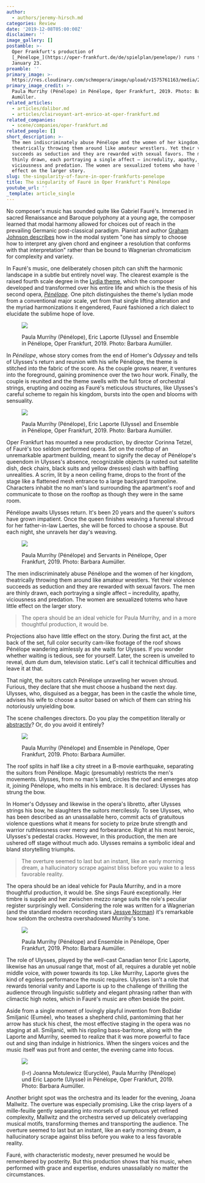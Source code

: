 ```yaml
---
author:
  - authors/jeremy-hirsch.md
categories: Review
date: '2019-12-08T05:00:00Z'
disclaimer: ''
image_gallery: []
postamble: >-
  Oper Frankfurt's production of
  [_Pénélope_](https://oper-frankfurt.de/de/spielplan/penelope/) runs through
  January 23.
preamble: ''
primary_image: >-
  https://res.cloudinary.com/schmopera/image/upload/v1575761163/media/2019/12/4193_penelope16_resized_xv9xo3.jpg
primary_image_credit: >-
  Paula Murrihy (Pénélope) in Pénélope, Oper Frankfurt, 2019. Photo: Barbara
  Aumüller.
related_articles:
  - articles/dalibor.md
  - articles/clairvoyant-art-enrico-at-oper-frankfurt.md
related_companies:
  - scene/companies/oper-frankfurt.md
related_people: []
short_description: >-
  The men indiscriminately abuse Pénélope and the women of her kingdom,
  theatrically throwing them around like amateur wrestlers. Yet their violence
  succeeds as seduction and they are rewarded with sexual favors. The men are
  thinly drawn, each portraying a single affect – incredulity, apathy,
  viciousness and predation. The women are sexualized totems who have little
  effect on the larger story.
slug: the-singularity-of-faure-in-oper-frankfurts-penelope
title: The singularity of Fauré in Oper Frankfurt's Pénélope
youtube_url: ''
_template: article_single
---
```


No composer's music has sounded quite like Gabriel Fauré's. Immersed in sacred Renaissance and Baroque polyphony at a young age, the composer learned that modal harmony allowed for choices out of reach in the prevailing Germanic post-classical paradigm. Pianist and author [Graham Johnson describes](https://books.google.de/books/about/Gabriel_Faur%C3%A9.html?id=9KYHAQAAMAAJ&redir_esc=y) how in the modal system "one has simply to choose how to interpret any given chord and engineer a resolution that conforms with that interpretation" rather than be bound to Wagnerian chromaticism for complexity and variety.

In Fauré's music, one deliberately chosen pitch can shift the harmonic landscape in a subtle but entirely novel way. The clearest example is the raised fourth scale degree in the [Lydia theme](https://open.spotify.com/track/0pFzLkZappdqfN0iHXRL8I?si=7XXNjcTrTlGXOhdfgyzFtQ), which the composer developed and transformed over his entire life and which is the thesis of his second opera, [_Pénélope_](https://oper-frankfurt.de/de/spielplan/penelope/). One pitch distinguishes the theme's lydian mode from a conventional major scale, yet from that single lifting alteration and the myriad harmonizations it engendered, Fauré fashioned a rich dialect to elucidate the sublime hope of love.

<figure data-type="image">

![](https://res.cloudinary.com/schmopera/image/upload/v1575761184/media/2019/12/4179_penelope19_resized_oannph.jpg)

<figcaption>Paula Murrihy (Pénélope), Eric Laporte (Ulysse) and Ensemble in Pénélope, Oper Frankfurt, 2019. Photo: Barbara Aumüller.</figcaption>  
</figure>

In _Pénélope_, whose story comes from the end of Homer's _Odyssey_ and tells of Ulysses's return and reunion with his wife Pénélope, the theme is stitched into the fabric of the score. As the couple grows nearer, it ventures into the foreground, gaining prominence over the two hour work. Finally, the couple is reunited and the theme swells with the full force of orchestral strings, erupting and oozing as Fauré's meticulous structures, like Ulysses's careful scheme to regain his kingdom, bursts into the open and blooms with sensuality.

<figure data-type="image">

![](https://res.cloudinary.com/schmopera/image/upload/v1575761202/media/2019/12/4181_penelope04_resized_hoo786.jpg)

<figcaption>Paula Murrihy (Pénélope), Eric Laporte (Ulysse) and Ensemble in Pénélope, Oper Frankfurt, 2019. Photo: Barbara Aumüller.</figcaption>  
</figure>

Oper Frankfurt has mounted a new production, by director Corinna Tetzel, of Fauré's too seldom performed opera. Set on the rooftop of an unremarkable apartment building, meant to signify the decay of Pénélope's queendom in Ulysses's absence, recognizable objects (a rusted out satellite dish, deck chairs, black suits and yellow dresses) clash with baffling unrealities. A scrim, lit by a neon ceiling frame, drops to the front of the stage like a flattened mesh entrance to a large backyard trampoline. Characters inhabit the no man's land surrounding the apartment's roof and communicate to those on the rooftop as though they were in the same room.

Pénélope awaits Ulysses return. It's been 20 years and the queen's suitors have grown impatient. Once the queen finishes weaving a funereal shroud for her father-in-law Laertes, she will be forced to choose a spouse. But each night, she unravels her day's weaving.

<figure data-type="image">

![](https://res.cloudinary.com/schmopera/image/upload/v1575761218/media/2019/12/4182_penelope15_resized_kj0aem.jpg)

<figcaption>Paula Murrihy (Pénélope) and Servants in Pénélope, Oper Frankfurt, 2019. Photo: Barbara Aumüller.</figcaption>  
</figure>

The men indiscriminately abuse Pénélope and the women of her kingdom, theatrically throwing them around like amateur wrestlers. Yet their violence succeeds as seduction and they are rewarded with sexual favors. The men are thinly drawn, each portraying a single affect – incredulity, apathy, viciousness and predation. The women are sexualized totems who have little effect on the larger story.

> The opera should be an ideal vehicle for Paula Murrihy, and in a more thoughtful production, it would be.

Projections also have little effect on the story. During the first act, at the back of the set, full color security cam-like footage of the roof shows Pénélope wandering aimlessly as she waits for Ulysses. If you wonder whether waiting is tedious, see for yourself. Later, the screen is unveiled to reveal, dum dum dum, television static. Let's call it technical difficulties and leave it at that.

That night, the suitors catch Pénélope unraveling her woven shroud. Furious, they declare that she must choose a husband the next day. Ulysses, who, disguised as a beggar, has been in the castle the whole time, advises his wife to choose a suitor based on which of them can string his notoriously unyielding bow.

The scene challenges directors. Do you play the competition literally or [abstractly](https://www.youtube.com/watch?v=jdaTEigWpJ4)? Or, do you avoid it entirely?

<figure data-type="image">

![](https://res.cloudinary.com/schmopera/image/upload/v1575761233/media/2019/12/4187_penelope06_resized_ar91uf.jpg)

<figcaption>Paula Murrihy (Pénélope) and Ensemble in Pénélope, Oper Frankfurt, 2019. Photo: Barbara Aumüller.</figcaption>  
</figure>

The roof splits in half like a city street in a B-movie earthquake, separating the suitors from Pénélope. Magic (presumably) restricts the men's movements. Ulysses, from no man's land, circles the roof and emerges atop it, joining Pénélope, who melts in his embrace. It is declared: Ulysses has strung the bow.

In Homer's Odyssey and likewise in the opera's libretto, after Ulysses strings his bow, he slaughters the suitors mercilessly. To see Ulysses, who has been described as an unassailable hero, commit acts of gratuitous violence questions what it means for society to prize brute strength and warrior ruthlessness over mercy and forbearance. Right at his most heroic, Ulysses's pedestal cracks. However, in this production, the men are ushered off stage without much ado. Ulysses remains a symbolic ideal and bland storytelling triumphs.

> The overture seemed to last but an instant, like an early morning dream, a hallucinatory scrape against bliss before you wake to a less favorable reality.

The opera should be an ideal vehicle for Paula Murrihy, and in a more thoughtful production, it would be. She sings Fauré exceptionally. Her timbre is supple and her zwischen mezzo range suits the role's peculiar register surprisingly well. Considering the role was written for a Wagnerian (and the standard modern recording stars [Jessye Norman](https://open.spotify.com/album/1f2g72EYCrRq1W1Q8Mtm0Z?si=aE0TD2Z_SLicilgWWMNLzQ)) it's remarkable how seldom the orchestra overshadowed Murrihy's tone.

<figure data-type="image">

![](https://res.cloudinary.com/schmopera/image/upload/v1575761249/media/2019/12/4190_penelope09_resized_qiwjwe.jpg)

<figcaption>Paula Murrihy (Pénélope) and Ensemble in Pénélope, Oper Frankfurt, 2019. Photo: Barbara Aumüller.</figcaption>  
</figure>

The role of Ulysses, played by the well-cast Canadian tenor Eric Laporte, likewise has an unusual range that, most of all, requires a durable yet noble middle voice, with power towards its top. Like Murrihy, Laporte gives the kind of egoless performance the music requires. Ulysses isn't a role that rewards tenorial vanity and Laporte is up to the challenge of thrilling the audience through linguistic subtlety and elegant phrasing rather than with climactic high notes, which in Fauré's music are often beside the point.

Aside from a single moment of lovingly playful invention from Božidar Smiljanić (Eumée), who teases a shepherd child, pantomiming that her arrow has stuck his chest, the most effective staging in the opera was no staging at all. Smiljanić, with his rippling bass-baritone, along with the Laporte and Murrihy, seemed to realize that it was more powerful to face out and sing than indulge in histrionics. When the singers voices and the music itself was put front and center, the evening came into focus.

<figure data-type="image">

![](https://res.cloudinary.com/schmopera/image/upload/v1575761308/media/2019/12/4191_penelope01_resized_dmiq6c.jpg)

<figcaption>(l-r) Joanna Motulewicz (Euryclée), Paula Murrihy (Pénélope) und Eric Laporte (Ulysse) in Pénélope, Oper Frankfurt, 2019. Photo: Barbara Aumüller.</figcaption>  
</figure>

Another bright spot was the orchestra and its leader for the evening, Joana Mallwitz. The overture was especially promising. Like the crisp layers of a mille-feuille gently separating into morsels of sumptuous yet refined complexity, Mallwitz and the orchestra served up delicately overlapping musical motifs, transforming themes and transporting the audience. The overture seemed to last but an instant, like an early morning dream, a hallucinatory scrape against bliss before you wake to a less favorable reality.

Fauré, with characteristic modesty, never presumed he would be remembered by posterity. But this production shows that his music, when performed with grace and expertise, endures unassailably no matter the circumstances.
